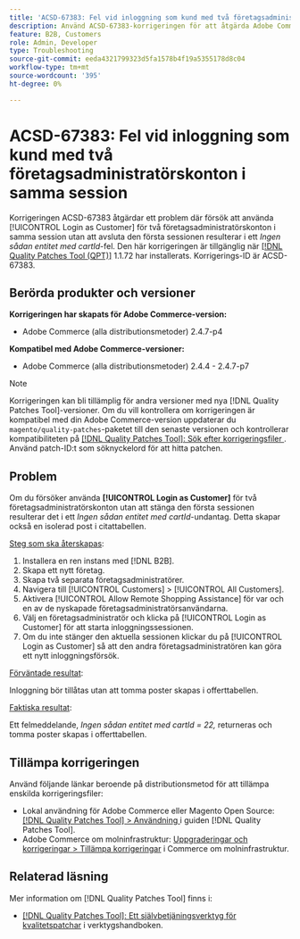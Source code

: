 ```yaml
---
title: 'ACSD-67383: Fel vid inloggning som kund med två företagsadministratörskonton i samma session'
description: Använd ACSD-67383-korrigeringen för att åtgärda Adobe Commerce-problemet där försök att använda [!UICONTROL Login as Customer] för två företagsadministratörskonton i samma session utan att avsluta den första sessionen resulterar i ett *Ingen sådan entitet med cartId*-fel.
feature: B2B, Customers
role: Admin, Developer
type: Troubleshooting
source-git-commit: eeda4321799323d5fa1578b4f19a5355178d8c04
workflow-type: tm+mt
source-wordcount: '395'
ht-degree: 0%

---
```



# ACSD-67383: Fel vid inloggning som kund med två företagsadministratörskonton i samma session

Korrigeringen ACSD-67383 åtgärdar ett problem där försök att använda [!UICONTROL Login as Customer] för två företagsadministratörskonton i samma session utan att avsluta den första sessionen resulterar i ett *Ingen sådan entitet med cartId*-fel. Den här korrigeringen är tillgänglig när [[!DNL Quality Patches Tool (QPT)]](/help/tools/quality-patches-tool/quality-patches-tool-to-self-serve-quality-patches.md) 1.1.72 har installerats. Korrigerings-ID är ACSD-67383.

## Berörda produkter och versioner

**Korrigeringen har skapats för Adobe Commerce-version:**

* Adobe Commerce (alla distributionsmetoder) 2.4.7-p4

**Kompatibel med Adobe Commerce-versioner:**

* Adobe Commerce (alla distributionsmetoder) 2.4.4 - 2.4.7-p7

>[!NOTE]
>
>Korrigeringen kan bli tillämplig för andra versioner med nya [!DNL Quality Patches Tool]-versioner. Om du vill kontrollera om korrigeringen är kompatibel med din Adobe Commerce-version uppdaterar du `magento/quality-patches`-paketet till den senaste versionen och kontrollerar kompatibiliteten på [[!DNL Quality Patches Tool]: Sök efter korrigeringsfiler ](https://experienceleague.adobe.com/tools/commerce-quality-patches/index.html). Använd patch-ID:t som söknyckelord för att hitta patchen.

## Problem

Om du försöker använda **[!UICONTROL Login as Customer]** för två företagsadministratörskonton utan att stänga den första sessionen resulterar det i ett *Ingen sådan entitet med cartId*-undantag. Detta skapar också en isolerad post i citattabellen.

<u>Steg som ska återskapas</u>:

1. Installera en ren instans med [!DNL B2B].
1. Skapa ett nytt företag.
1. Skapa två separata företagsadministratörer.
1. Navigera till [!UICONTROL Customers] > [!UICONTROL All Customers].
1. Aktivera [!UICONTROL Allow Remote Shopping Assistance] för var och en av de nyskapade företagsadministratörsanvändarna.
1. Välj en företagsadministratör och klicka på [!UICONTROL Login as Customer] för att starta inloggningssessionen.
1. Om du inte stänger den aktuella sessionen klickar du på [!UICONTROL Login as Customer] så att den andra företagsadministratören kan göra ett nytt inloggningsförsök.

<u>Förväntade resultat</u>:

Inloggning bör tillåtas utan att tomma poster skapas i offerttabellen.

<u>Faktiska resultat</u>:

Ett felmeddelande, *Ingen sådan entitet med cartId = 22,* returneras och tomma poster skapas i offerttabellen.

## Tillämpa korrigeringen

Använd följande länkar beroende på distributionsmetod för att tillämpa enskilda korrigeringsfiler:

* Lokal användning för Adobe Commerce eller Magento Open Source: [[!DNL Quality Patches Tool] > Användning ](/help/tools/quality-patches-tool/usage.md) i guiden [!DNL Quality Patches Tool].
* Adobe Commerce om molninfrastruktur: [Uppgraderingar och korrigeringar > Tillämpa korrigeringar](https://experienceleague.adobe.com/docs/commerce-cloud-service/user-guide/develop/upgrade/apply-patches.html) i Commerce om molninfrastruktur.

## Relaterad läsning

Mer information om [!DNL Quality Patches Tool] finns i:

* [[!DNL Quality Patches Tool]: Ett självbetjäningsverktyg för kvalitetspatchar](/help/tools/quality-patches-tool/quality-patches-tool-to-self-serve-quality-patches.md) i verktygshandboken.
